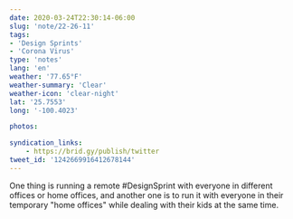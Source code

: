 ```yaml
---
date: 2020-03-24T22:30:14-06:00
slug: 'note/22-26-11'
tags:
- 'Design Sprints'
- 'Corona Virus'
type: 'notes'
lang: 'en'
weather: '77.65°F'
weather-summary: 'Clear'
weather-icon: 'clear-night'
lat: '25.7553'
long: '-100.4023'

photos:

syndication_links:
    - https://brid.gy/publish/twitter
tweet_id: '1242669916412678144'
---
```

One thing is running a remote #DesignSprint with everyone in different offices or home offices, and another one is to run it with everyone in their temporary "home offices" while dealing with their kids at the same time.
 